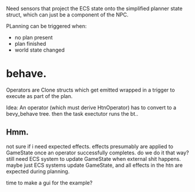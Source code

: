 Need sensors that project the ECS state onto the simplified planner state struct, which can just be a component of the NPC.

PLanning can be triggered when:
* no plan present
* plan finished
* world state changed


# behave.

Operators are Clone structs which get emitted wrapped in a trigger to execute as part of the plan.

Idea:
An operator (which must derive HtnOperator) has to convert to a bevy_behave tree.
then the task exectutor runs the bt..


## Hmm.

not sure if i need expected effects. 
effects presumably are applied to GameState once an operator successfully completes.
do we do it that way?
still need ECS system to update GameState when external shit happens.
maybe just ECS systems update GameState, and all effects in the htn are expected during planning.


time to make a gui for the example?

